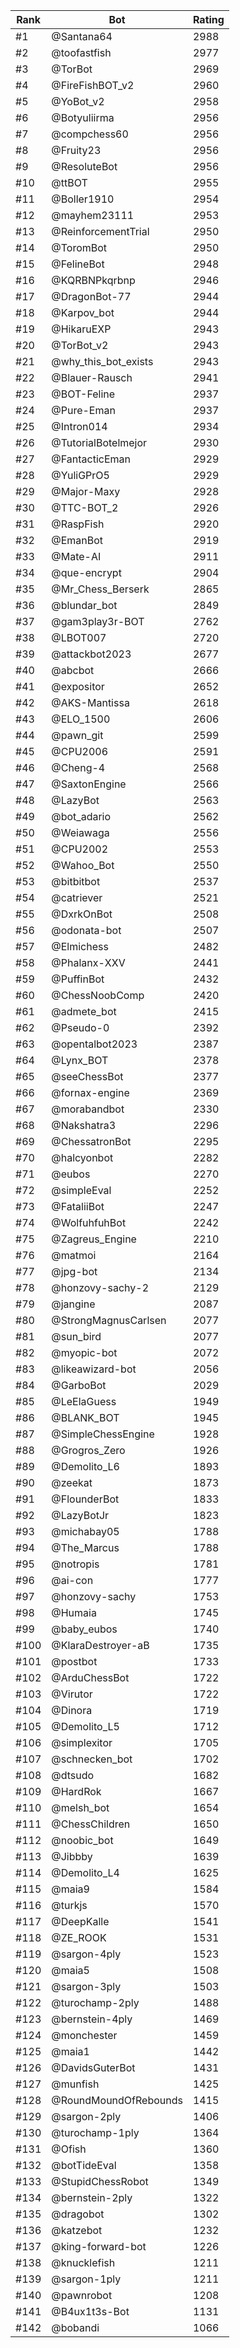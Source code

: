 Rank|Bot|Rating
---|---|---
#1|@Santana64|2988
#2|@toofastfish|2977
#3|@TorBot|2969
#4|@FireFishBOT_v2|2960
#5|@YoBot_v2|2958
#6|@Botyuliirma|2956
#7|@compchess60|2956
#8|@Fruity23|2956
#9|@ResoluteBot|2956
#10|@ttBOT|2955
#11|@Boller1910|2954
#12|@mayhem23111|2953
#13|@ReinforcementTrial|2950
#14|@ToromBot|2950
#15|@FelineBot|2948
#16|@KQRBNPkqrbnp|2946
#17|@DragonBot-77|2944
#18|@Karpov_bot|2944
#19|@HikaruEXP|2943
#20|@TorBot_v2|2943
#21|@why_this_bot_exists|2943
#22|@Blauer-Rausch|2941
#23|@BOT-Feline|2937
#24|@Pure-Eman|2937
#25|@Intron014|2934
#26|@TutorialBotelmejor|2930
#27|@FantacticEman|2929
#28|@YuliGPrO5|2929
#29|@Major-Maxy|2928
#30|@TTC-BOT_2|2926
#31|@RaspFish|2920
#32|@EmanBot|2919
#33|@Mate-AI|2911
#34|@que-encrypt|2904
#35|@Mr_Chess_Berserk|2865
#36|@blundar_bot|2849
#37|@gam3play3r-BOT|2762
#38|@LBOT007|2720
#39|@attackbot2023|2677
#40|@abcbot|2666
#41|@expositor|2652
#42|@AKS-Mantissa|2618
#43|@ELO_1500|2606
#44|@pawn_git|2599
#45|@CPU2006|2591
#46|@Cheng-4|2568
#47|@SaxtonEngine|2566
#48|@LazyBot|2563
#49|@bot_adario|2562
#50|@Weiawaga|2556
#51|@CPU2002|2553
#52|@Wahoo_Bot|2550
#53|@bitbitbot|2537
#54|@catriever|2521
#55|@DxrkOnBot|2508
#56|@odonata-bot|2507
#57|@Elmichess|2482
#58|@Phalanx-XXV|2441
#59|@PuffinBot|2432
#60|@ChessNoobComp|2420
#61|@admete_bot|2415
#62|@Pseudo-0|2392
#63|@opentalbot2023|2387
#64|@Lynx_BOT|2378
#65|@seeChessBot|2377
#66|@fornax-engine|2369
#67|@morabandbot|2330
#68|@Nakshatra3|2296
#69|@ChessatronBot|2295
#70|@halcyonbot|2282
#71|@eubos|2270
#72|@simpleEval|2252
#73|@FataliiBot|2247
#74|@WolfuhfuhBot|2242
#75|@Zagreus_Engine|2210
#76|@matmoi|2164
#77|@jpg-bot|2134
#78|@honzovy-sachy-2|2129
#79|@jangine|2087
#80|@StrongMagnusCarlsen|2077
#81|@sun_bird|2077
#82|@myopic-bot|2072
#83|@likeawizard-bot|2056
#84|@GarboBot|2029
#85|@LeElaGuess|1949
#86|@BLANK_BOT|1945
#87|@SimpleChessEngine|1928
#88|@Grogros_Zero|1926
#89|@Demolito_L6|1893
#90|@zeekat|1873
#91|@FlounderBot|1833
#92|@LazyBotJr|1823
#93|@michabay05|1788
#94|@The_Marcus|1788
#95|@notropis|1781
#96|@ai-con|1777
#97|@honzovy-sachy|1753
#98|@Humaia|1745
#99|@baby_eubos|1740
#100|@KlaraDestroyer-aB|1735
#101|@postbot|1733
#102|@ArduChessBot|1722
#103|@Virutor|1722
#104|@Dinora|1719
#105|@Demolito_L5|1712
#106|@simplexitor|1705
#107|@schnecken_bot|1702
#108|@dtsudo|1682
#109|@HardRok|1667
#110|@melsh_bot|1654
#111|@ChessChildren|1650
#112|@noobic_bot|1649
#113|@Jibbby|1639
#114|@Demolito_L4|1625
#115|@maia9|1584
#116|@turkjs|1570
#117|@DeepKalle|1541
#118|@ZE_ROOK|1531
#119|@sargon-4ply|1523
#120|@maia5|1508
#121|@sargon-3ply|1503
#122|@turochamp-2ply|1488
#123|@bernstein-4ply|1469
#124|@monchester|1459
#125|@maia1|1442
#126|@DavidsGuterBot|1431
#127|@munfish|1425
#128|@RoundMoundOfRebounds|1415
#129|@sargon-2ply|1406
#130|@turochamp-1ply|1364
#131|@Ofish|1360
#132|@botTideEval|1358
#133|@StupidChessRobot|1349
#134|@bernstein-2ply|1322
#135|@dragobot|1302
#136|@katzebot|1232
#137|@king-forward-bot|1226
#138|@knucklefish|1211
#139|@sargon-1ply|1211
#140|@pawnrobot|1208
#141|@B4ux1t3s-Bot|1131
#142|@bobandi|1066
